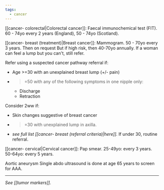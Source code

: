 ```yaml
---
tags:
  - cancer
---
```

[[cancer- colorectal|Colorectal cancer]]: Faecal immunochemical test (FIT). 
60 - 74yo every 2 years (England), 
50 - 74yo (Scotland).

[[cancer- breast (treatment)|Breast cancer]]: Mammogram. 
50 - 70yo every 3 years. Then on request
But if high risk, then 40-70yo annually.
If a woman can feel a lump but you can't, still refer. 

Refer using a suspected cancer pathway referral if: 
- Age >=30 with an unexplained breast lump (+/- pain)
- >=50 with any of the following symptoms in one nipple only:
	- Discharge
	- Retraction

Consider 2ww if:
- Skin changes suggestive of breast cancer
- >=30 with unexplained lump in axilla. 
- *see full list [[cancer- breast (referral criteria)|here]].* 
If under 30, routine referral. 

[[cancer- cervical|Cervical cancer]]: Pap smear. 
25-49yo: every 3 years. 
50-64yo: every 5 years. 

Aortic aneurysm
Single abdo ultrasound is done at age 65 years to screen for AAA.

---
*See [[tumor markers]].* 